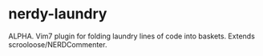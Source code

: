 nerdy-laundry
=============

ALPHA. Vim7 plugin for folding laundry lines of code into baskets. Extends scrooloose/NERDCommenter.
